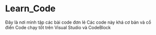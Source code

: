 # Learn\_Code

Đây là nơi mình tập các bài code đơn lẻ
Các code này khá cơ bản và cổ điển
Code chạy tốt trên Visual Studio và CodeBlock
